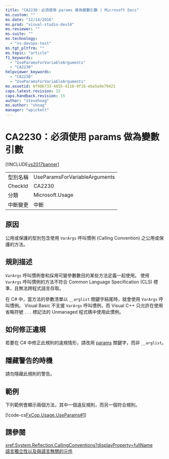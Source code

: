 ```yaml
---
title: "CA2230：必須使用 params 做為變數引數 | Microsoft Docs"
ms.custom: ""
ms.date: "12/14/2016"
ms.prod: "visual-studio-dev14"
ms.reviewer: ""
ms.suite: ""
ms.technology: 
  - "vs-devops-test"
ms.tgt_pltfrm: ""
ms.topic: "article"
f1_keywords: 
  - "UseParamsForVariableArguments"
  - "CA2230"
helpviewer_keywords: 
  - "CA2230"
  - "UseParamsForVariableArguments"
ms.assetid: bf98b733-4855-4110-9f16-eba5a9e79421
caps.latest.revision: 15
caps.handback.revision: 15
author: "stevehoag"
ms.author: "shoag"
manager: "wpickett"
---
```

# CA2230：必須使用 params 做為變數引數
[!INCLUDE[vs2017banner](../code-quality/includes/vs2017banner.md)]

|||  
|-|-|  
|型別名稱|UseParamsForVariableArguments|  
|CheckId|CA2230|  
|分類|Microsoft.Usage|  
|中斷變更|中斷|  
  
## 原因  
 公用或保護的型別包含使用 `VarArgs` 呼叫慣例 \(Calling Convention\) 之公用或保護的方法。  
  
## 規則描述  
 `VarArgs` 呼叫慣例會和採用可變參數數目的某些方法定義一起使用。  使用 `VarArgs` 呼叫慣例的方法不符合 Common Language Specification \(CLS\) 標準，且無法跨程式語言存取。  
  
 在 C\# 中，當方法的參數清單以 `__arglist` 關鍵字結尾時，就會使用 `VarArgs` 呼叫慣例。  Visual Basic 不支援 `VarArgs` 呼叫慣例，而 Visual C\+\+ 只允許在使用省略符號 `...` 標記法的 Unmanaged 程式碼中使用此慣例。  
  
## 如何修正違規  
 若要在 C\# 中修正此規則的違規情形，請改用 [params](/dotnet/csharp/language-reference/keywords/params) 關鍵字，而非 `__arglist`。  
  
## 隱藏警告的時機  
 請勿隱藏此規則的警告。  
  
## 範例  
 下列範例會顯示兩個方法，其中一個違反規則，而另一個符合規則。  
  
 [!code-cs[FxCop.Usage.UseParams#1](../code-quality/codesnippet/CSharp/ca2230-use-params-for-variable-arguments_1.cs)]  
  
## 請參閱  
 <xref:System.Reflection.CallingConventions?displayProperty=fullName>   
 [語言獨立性以及與語言無關的元件](../Topic/Language%20Independence%20and%20Language-Independent%20Components.md)